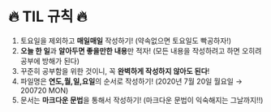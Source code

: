 # 🔥 TIL 규칙 🔥


1. 토요일을 제외하고 **매일매일** 작성하기! (약속없으면 토요일도 빡공하자!)
3. **오늘 한 일**과 **알아두면 좋을만한 내용**만 적자! (모든 내용을 작성하려고 하면 오히려 공부에 방해가 된다)
4. 꾸준히 공부함을 위한 것이니, 꼭 **완벽하게 작성하지 않아도 된다**!
5. 파일명은 **연도,월,일,요일**의 순서로 작성하기! (2020년 7월 20일 월요일 → 200720 MON)
6. 문서는 **마크다운 문법**을 통해서 작성하기! (마크다운 문법이 익숙해지는 그날까지!!)
